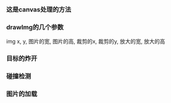 ### 这是canvas处理的方法


### drawImg的几个参数
img
x,
y,
图片的宽,
图片的高,
裁剪的x,
裁剪的y,
放大的宽,
放大的高

### 目标的炸开 

### 碰撞检测

### 图片的加载
